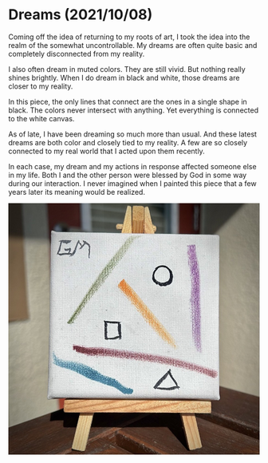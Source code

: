 # Dreams (2021/10/08)

Coming off the idea of returning to my roots of art, I took the idea into the realm of the somewhat uncontrollable. My dreams are often quite basic and completely disconnected from my reality.

I also often dream in muted colors. They are still vivid. But nothing really shines brightly. When I do dream in black and white, those dreams are closer to my reality.

In this piece, the only lines that connect are the ones in a single shape in black. The colors never intersect with anything. Yet everything is connected to the white canvas.

As of late, I have been dreaming so much more than usual. And these latest dreams are both color and closely tied to my reality. A few are so closely connected to my real world that I acted upon them recently.

In each case, my dream and my actions in response affected someone else in my life. Both I and the other person were blessed by God in some way during our interaction. I never imagined when I painted this piece that a few years later its meaning would be realized.

![Mini painting of colored lines, a circle, a square, and a triangle](./img/IMG_2312.jpeg)